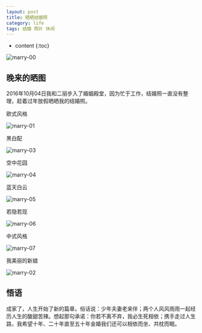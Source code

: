 ```yaml
---
layout: post
title: 晒晒结婚照
category: life
tags: 结婚 照片 休闲
---
```


* content
{:toc}

![marry-00](http://blog.zhangenrui.cn/marry-00.jpg)

<!--more-->

## 晚来的晒图

2016年10月04日我和二丽步入了婚姻殿堂，因为忙于工作，结婚照一直没有整理，趁着过年放假晒晒我的结婚照。

欧式风格

![marry-01](http://blog.zhangenrui.cn/marry-01.jpg)

黑白配

![marry-03](http://blog.zhangenrui.cn/marry-03.jpg)

空中花园

![marry-04](http://blog.zhangenrui.cn/marry-04.jpg)

蓝天白云

![marry-05](http://blog.zhangenrui.cn/marry-05.jpg)

若隐若现

![marry-06](http://blog.zhangenrui.cn/marry-06.jpg)

中式风格

![marry-07](http://blog.zhangenrui.cn/marry-07.jpg)

我美丽的新娘

![marry-02](http://blog.zhangenrui.cn/marry-02.jpg)

## 悟语

成家了，人生开始了新的篇章。俗话说：少年夫妻老来伴；两个人风风雨雨一起经历人生的酸甜苦辣。想起那句承诺：你若不离不弃，我必生死相依；携手走过人生路，我希望十年、二十年直至五十年金婚我们还可以相依而坐、共枕而眠。
